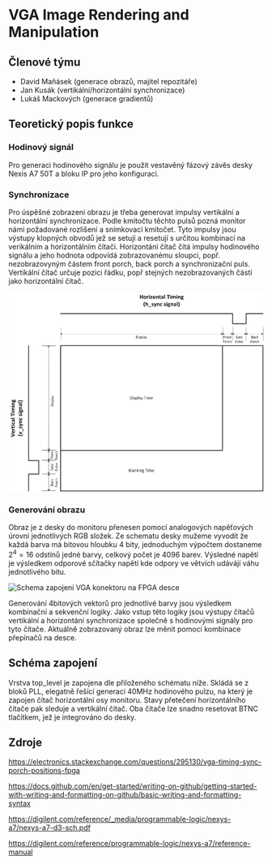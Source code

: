# VGA Image Rendering and Manipulation

## Členové týmu
- David Maňásek (generace obrazů, majitel repozitáře)
- Jan Kusák (vertikální/horizontální synchronizace)
- Lukáš Mackových (generace gradientů)

## Teoretický popis funkce
### Hodinový signál
Pro generaci hodinového signálu je použit vestavěný fázový závěs desky Nexis A7 50T a bloku IP pro jeho konfiguraci.

### Synchronizace
Pro úspěšné zobrazení obrazu je třeba generovat impulsy vertikální a horizontální synchronizace. Podle kmitočtu těchto pulsů pozná monitor námi požadované rozlišení a snímkovací kmitočet. Tyto impulsy jsou výstupy klopných obvodů jež se setují a resetují s určitou kombinací na verikálním a horizontálním čítači. Horizontání čítač čítá impulsy hodinového signálu a jeho hodnota odpovídá zobrazovanému sloupci, popř. nezobrazovyným částem front porch, back porch a synchronizační puls. Vertikální čítač určuje pozici řádku, popř stejných nezobrazovaných částí jako horizontální čítač.

![Diagram časování signálů](images/readme/VGA_timing_diagram.jpg)

### Generování obrazu
Obraz je z desky do monitoru přenesen pomocí analogových napěťových úrovní jednotlivých RGB složek. Ze schematu desky mužeme vyvodit že každá barva má bitovou hloubku 4 bity, jednoduchým výpočtem dostaneme $2^4 = 16$ odstínů jedné barvy, celkový počet je 4096 barev. Výsledné napětí je výsledkem odporové sčítačky napětí kde odpory ve větvích udávájí váhu jednotlivého bitu.

![Schema zapojení VGA konektoru na FPGA desce](images/readme/zapojení_VGA_nexys.png)

Generování 4bitových vektorů pro jednotlivé barvy jsou výsledkem kombinační a sekvenční logiky. Jako vstup této logiky jsou výstupy čítačů vertikální a horizontání synchronizace společně s hodinovými signály pro tyto čítače. Aktuálně zobrazovaný obraz lze měnit pomocí kombinace přepínačů na desce. 

## Schéma zapojení 
Vrstva top_level je zapojena dle přiloženého schématu níže. Skládá se z bloků PLL, elegatně řešící generaci 40MHz hodinového pulzu, na který je zapojen čítač horizontální osy monitoru. Stavy přetečení horizontálního čítače pak sleduje a vertikální čítač. Oba čítače lze snadno resetovat BTNC tlačítkem, jež je integrováno do desky. 



## Zdroje
https://electronics.stackexchange.com/questions/295130/vga-timing-sync-porch-positions-fpga

https://docs.github.com/en/get-started/writing-on-github/getting-started-with-writing-and-formatting-on-github/basic-writing-and-formatting-syntax

https://digilent.com/reference/_media/programmable-logic/nexys-a7/nexys-a7-d3-sch.pdf

https://digilent.com/reference/programmable-logic/nexys-a7/reference-manual
